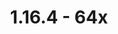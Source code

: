 ---
title: 1.16.4 - 64x
permalink: /article/compliance64x/1_16_4
comments: true
comments-id: 1.16.4-64x
header-img: article/compliance64x/1.16.4.jpg

changelog:
  - B1:
    - Added:
      - Blocks:
        - one
        - twot
        - three
      - Items:
        - Carrot On A Stick
        - Dried Kelp
        - Egg
        - Nether Star
        - Phantom Membrane
        - Shulker Shell
        - Turtle Egg
        - Wooden Sword <strong>Mr.Kirby48</strong>
      - Others:
        - Credits <strong>Mr.Kirby48</strong> & <strong>Terrifik</strong>
    - Changed:
      - Items:
        - Blaze Rod <strong>@Mr.Kirby48</strong>
        - Book <strong>Mr.Kirby48</strong>
        - Chain
        - Enchanted Book <strong>Mr.Kirby48</strong>
        - Knowledge Book <strong>@Mr.Kirby48</strong>
        - String
  - R1:
    - Added:
      - Blocks:
        - A bunch of Blocks!
      - Items:
        - Brewing Stand
    - Changed:
      - Items:
        - Apple
        - Phantom Membrane
  - R2:
    - Added:
      - Blocks:
        - Blast Furnace Front
        - Blast Furnace Front On (No animation currently)
        - Brown Mushroom
        - Campfire Log
        - Iron Trapdoor
        - Jukebox Side
        - Jukebox Top
        - Rail
        - Red Mushroom
        - Stonecutter Saw (No animation currently)
        - Tripwire Hook
      - Items:
        - Netherite Chestplate
      - Entities:
        - Armor Stand
        - Lead
        - Fishing Hook
    - Changed:
      - Items:
        - Turtle Helmet
        - Chain
    - Fixed:
      - Blocks:
        - Soul Lantern
        - Soul Torch
      - Items:
        - Soul Lantern
  - R3:
    - Added:
      - Blocks:
        - Cauldron Bottom
        - Diorite
        - Powered Rail
        - Activator Rail
        - Detector Rail
        - Grass Block Snow
        - End Stone Bricks
        - Target Block
        - Snow
        - Barrel Side
        - Stone Bricks
        - Cracked Stone Bricks
        - Mossy Stone Bricks
        - Warped Roots Pot
        - Structure Block
        - Redstone Lamp
        - Redstone Lamp On
        - Emerald Block
      - Items:
        - Cauldron
        - Furnace Minecart
        - Hopper Minecart
        - Ghast Tear
        - Leather Boots (With overlay)
        - Leather Leggings (With overlay)
        - Leather Helmet (With overlay)
      - Entities:
        - Bees
      - GUI:
        - Luck
    - Changed:
      - Base File:
        - Pack Icon
    - Fixed:
      - Items:
        - All Helmets (Netherite is not included)
  - R4:
    - Added:
      - Blocks:
        - Beetroots Seeds
        - Stained Glass
        - Nether Sprouts
      - Items:
        - Trident
        - Piglin Banner Pattern
        - Flower Banner Pattern
        - Nether Sprouts
        - Command Block Minecart
        - Chest Minecart
      - Entities:
        - Bell
        - Trident
    - Changed:
      - Items:
        - Turtle Helmet
        - Soul Campfire
        - Campfire
        - Brewing Stand
    - Fixed:
      - Items:
        - Hopper
    - Removed:
      - Items:
        - Ender Pearl
        - Diamond Pickaxe
  - R5:
    - Added:
      - Blocks:
        - Lime Stained Glass
        - Dark Oak Trapdoor
        - End Rod
        - Observer Back
        - Observer Back On
        - Observer Side
      - Items:
        - Flint
        - TNT Minecart
        - Chainmail Chestplate
        - Chainmail Helmet
        - Chainmail Leggings
        - Chainmail Boots
        - Flower Pot
        - Diamond
        - Magma Cream
        - Honeycomb
        - Diamond Shovel
        - Golden Shovel
        - Iron Shovel
        - Netherite Shovel
        - Stone Shovel
        - Wooden Shovel
        - Stone Sword
        - Iron Door
        - Dark Oak Door
        - Crimson Door
        - Jungle Door
        - Oak Door
        - Warping Door
        - Acacia Door
        - Birch Door
      - Painting:
        - Alban
        - Aztec
        - Aztec 2
        - Bomb
        - Burning Skull
        - Courbet
        - Kebab
        - Plant
        - Back
    - Changed:
      - Base File:
        - Pack Logo
      - Blocks:
        - Quartz Bricks
      - Items:
        - Netherite Chestplate
        - Brewing Stand
        - Flower Pot
        - Bell
    - Fixed:
      - Items:
        - Soul Lantern
    - WIP:
      - Custom:
        - Widgets
        - The End Rod has been tweak, it has change the model, some issue with the rendering when the texture was applied.
        - All Rails should now proprely touch blocks.
        - Ladder should now proprely touch blocks.
        - Vine should now proprely touch blocks.
        - Lilypad should now proprely touch water.
        - Redstone should now proprely touch blocks
        - If you are using Faithful 64x on top of Faithful 32x, the bed item will now be in 3D like Vanilla.
        - If you are using Faithful 64x on top of Faithful 32x, the soul torch/torch item will now look like the block like Vanilla.
  - R6:
    - Added:
      - Blocks:
        - Cyan Wool
        - Blast Furnace On
        - Gilded Blackstone
        - Brain Coral Fan
        - Purpure Block <strong>@HARAG0N</strong> & <strong>@THEMAISON</strong>
        - Purpur Pillar <strong>@HARAG0N</strong> & <strong>@THEMAISON</strong>
        - Purpur Pillar Top <strong>@HARAG0N</strong> & <strong>@THEMAISON</strong>
        - Obsidian
        - Crying Obsidian
        - Enchanting Table
        - Rail Corner
        - Soul Soil
        - Cake
        - Lily Of The Valley
      - Armor:
        - Turtle Helmet
      - GUI:
        - Icons <strong>@THEMAISON</strong>
        - World Selection <strong>@THEMAISON</strong>
        - Recipe Book <strong>@THEMAISON</strong>
        - Bars
      - Environment:
        - Sun
      - Items:
        - Carrot
        - Golden Carrot
        - Backed Potato
        - Beetroot
        - Arrow
        - Septral Arrow
        - Tipped Arrow
        - Dragon Breath
        - Ender Pearl
        - Ender Eye <strong>@THEMAISON</strong>
        - Nether Bricks
        - Diamond Axe
        - Golden Axe
        - Iron Axe
        - Netherite Axe
        - Stone Axe
        - Wooden Axe
        - Diamond Pickaxe
        - Golden Pickaxe
        - Iron Pickaxe
        - Netherite Pickaxe
        - Stone Pickaxe
        - Wooden Pickaxe
    - Changed:
      - Blocks:
        - Blackstone
        - Ladder <strong>@THEMAISON</strong>
      - Items:
        - Magma Cream
        - Lantern
        - Soul Lantern
        - Netherite Chestplate
        - Egg
        - Creeper Banner Pattern
        - Warped Fungus On A Stick
        - Diamond <strong>@THEMAISON</strong>
  - R7 - Food Update:
    - Added:
      - Blocks:
        - Composter
        - Cocoa
      - Items:
        - Chicken
        - Cooked Chicken
        - Rabbit
        - Cooked Rabbit
        - Beef
        - Cooked Beef
        - Porkchop
        - Cooked Porkchop
        - Mutton
        - Cooked Mutton
        - Cod
        - Cod Bucket
        - Cooked Cod
        - Salmon
        - Salmon Bucket
        - Cooked Salmon
        - Cookie
        - Mellon Slice
        - Rotten Flesh
        - Pufferfish
        - Pufferfish Bucket
        - Tropical Fish
        - Tropical Bucket
        - Bread
        - Potato
        - Poisonous Potato
        - Pumpkin Pie
        - Pumpkin Seeds
        - Melon Seeds
        - Beetroot Seeds
        - Cocoa Beens
        - Spider Eye
        - Crossbow
        - All Hoes
        - Leather Horse Armor
        - Blaze Powder
        - Pink Dye
        - Magenta Dye
        - Gray Dye
        - Purple Dye
        - Lime Dye
        - Light Blue Dye
      - GUI:
        - Stream Indicator <strong>@THEMAISON</strong>
        - Server Selection <strong>@THEMAISON</strong>
        - Ressource Pack <strong>@THEMAISON</strong>
        - Demo Background <strong>@THEMAISON</strong>
  - R8:
    - Added:
      - Blocks:
        - Blast Furnace Top
        - Campfire Log Lit
        - Soul Camfire Log Lit
        - Comparator
        - Repeater
        - Melon Side
        - Observer Front
        - Observer Top
        - Furnace Top
      - Items:
        - White Dye
        - Brown Dye
        - Every Music Discs
    - Changed:
      - Items:
        - Rabbit
        - Cooked Rabbit
        - Cod Bucket
        - Tropical Fish Bucket
        - Salmon Bucket
        - Pufferfish Bucket
        - Cauldron
    - Fixed:
      - GUI:
        - Recipe Book
  - R9:
    - Added:
      - Blocks:
        - Furnace
        - Dispenser
        - Dropper
        - Podzol Side
        - Polished Granite
        - Polished Andesite
        - Polished Diorite
    - Changed:
      - Items:
        - Every Shovels ; Thanks for the wonderful community you are ;)
        - Every Pickaxes ; Thanks for the wonderful community you are ;)
  - R10:
    - Added:
      - Items:
        - Heart Of The Sea
        - Slime Ball
        - Wheat Seed
        - Scute
        - Shears
      - GUI:
        - Checkbox
        - Accessibility
        - Toasts
    - Changed:
      - Blocks:
        - Quartz
        - Note Block
        - Juke Box
      - Items:
        - Warped Fungus On A Stick
  - R11:
    - Added:
      - Blocks:
        - Daylight Sensor
        - Netherite Block
        - Bamboo Leaves
        - Azure Bluet
        - Turtle Egg
        - Spruce Leaves
        - Acacia Leaves
        - Ancient Debris
        - Cactus
        - Dead Bush
        - Beacon
        - Glowstone
        - Tall Grass
        - Sandstone
        - Red Sandstone
        - Chiseled Sandstone
        - Chiseled Red Sandstone
        - Cut Sandstone
        - Cut Red Sandstone
      - Entities:
        - Arrow
        - Spectral Arrow
        - Tipped Arrow
        - Beacon Beam
        - Enderman
      - Items:
        - Empty Armor Slot Shield
    - Changed:
      - Blocks:
        - Barrel Side
        - Purpure Pillar
        - Purpur Block
        - Grass
      - Items:
        - Snowball
        - Magma Cream
  - R12:
    - Added:
      - Blocks:
        - Oxeye Daisy
        - Pink Tulip
        - Orange Tulip
        - Red Tulip
        - White Tulip
        - Wither Rose
        - Stonecutter Animation
        - Basalt
        - Crimson Root
        - Brain Coral Block
      - Entities:
        - Bed
      - GUI:
        - Furnace
        - Dispenser
        - Smoker
        - Blast Furnace
        - Hopper
        - Chest
        - Cartography Table
        - Brewing Stand
        - Map
    - Fixed:
      - Items:
        - Slime Ball
      - GUI:
        - Anvil
  - R13:
    - Added:
      - Blocks:
        - Gravel
        - Magenta Stained Glass
      - Optifine:
        - Connected Glasses <strong>Docteh</strong>
      - Font:
        - Ascii
        - Ascii Sga
      - Entities:
        - Sheep
      - Items:
        - Quartz
    - Changed:
      - Items:
        - Magma Cream
        - Chestplate
        - Boots
        - Hoe
      - GUI:
        - Widgets
    - Fixed:
      - GUI:
        - Server Selection
  - R14:
    - Added:
      - Blocks:
        - Birch
        - Birch Leaves
        - Cake Bottom
        - Conduit
        - Granite
        - Oak Door
        - Vine
        - End Stone
        - End Portal
        - Cracked Nether Bricks
      - Entities:
        - Conduit
        - Pink and Light Gray Beds
    - Changed: 
      - Blocks:
        - Comparator
      - Items:
        - Leggings
        - Netherite Chestplate
        - Helmet
        - Potion Overlay
    - Fixed: 
      - Blocks:
        - Crimson Roots Pot
      - Items:
        - Leather Chestplate
  - R15:
    - Added:
      - Blocks:
        - Chiseled Nether Bricks
      - Entities:
        - Salmon
      - Items:
        - Wheat
        - Flint And Steel
        - Fermented Spider Eye
    - Changed:
      - Items:
        - Axes
        - Sweet Beries
    - Removed:
      - Custom Model:
        - We have decided to remove every custom model such as rail touching ground and more. We feel that it doesn't match our vision of Faithful 64x, and we want make Faithful 64x looks the same as possible on every platform.
  - R16:
    - Added:
      - Blocks:
        - Netherrack
        - Nether Gold Ore
        - Nether Quartz Ore
        - Crimson Nylium Side
        - Warped Nylium Side
        - Piston
        - Sticky Piston
        - Stripped Log Top
        - Structure Void
        - Command Block
      - Items:
        - Glistering Melon Slice
    - Fixed:
      - Blocks:
        - Crimson Roots Pot
  - R17:
    - Added:
      - Blocks:
        - Smoker
        - Frosted Ice
        - Barrel
      - GUI:
        - Smithing Table
        - Horse
        - Shulker Box
        - Widgets [Advancements]
        - Adventures [Advancements]
        - End [Advancements]
        - Nether [Advancements]
        - Stone [Advancements]
    - Changed: 
      - Blocks:
        - Blackstone
        - Gilded Blackstone
  - R18:
    - Added:
      - Blocks:
        - Warped Trapdoor
        - Sea Pickle
        - Chorus Flower
      - Items:
        - Ruby
        - Red Dye
    - Changed:
      - Blocks:
        - Dirt
        - Grass Side
        - Grass Snow Side
        - Podzol Side
        - Grass Path Side
        - Coarse Dirt
  - R19:
    - Added:
      - Blocks:
        - Brewing Stand Base
        - Jungle Leaves
        - Blackstone Top <strong>@JogurciQ</strong>
        - Prismarine Bricks <strong>@JogurciQ</strong>
        - Prismarine <strong>@JogurciQ</strong>
        - Beehive <strong>@JogurciQ</strong>
      - Items:
        - Bone
    - Changed:
      - Others:
        - Particles <strong>@Po3stell3d</strong>
        - Soul Particles
        - Pack
  - R20:
    - Added:
      - Blocks:
        - Jungle Top <strong>@Po3stell3d</strong>
        - Warped Stem Top <strong>@Po3stell3d</strong>
        - Crimson Stem Top <strong>@Po3stell3d</strong>
        - Cobweb
      - Items:
        - Hopper <strong>@Deborn</strong>
        - Chorus Fruit <strong>@Deborn</strong>
        - Clay Ball <strong>@Deborn</strong>
        - Coal <strong>@Deborn</strong>
    - Changed:
      - Items:
        - Hopper Minecart <strong>@Deborn</strong>
  - R20:
    - Added:
      - Blocks:
        - Jungle Log Top <strong>@Po3stell3d</strong>
        - Warped Stem Top <strong>@Po3stell3d</strong>
        - Crimson Stem Top <strong>@Po3stell3d</strong>
        - Yellow Glazed Terracotta <strong>@Po3stell3d</strong>
        - Candle
        - Cobweb
        - Lightning Rod
        - Iron Bars
        - Tinted Glass <strong>@Po3stell3d</strong>
      - Items:
        - Hopper <strong>@Deborn</strong>
        - Chorus Fruit <strong>@Deborn</strong>
        - Clay Ball <strong>@Deborn</strong>
        - Coal <strong>@Deborn</strong>
        - Sugar Cane <strong>@Deborn</strong>
        - Spyglass
      - Particles:
        - Particles <strong>@Po3stell3d</strong>
    - Changed:
      - Items:
        - Every Banner Pattern
        - Hopper Minecart <strong>@Deborn</strong>
        - TNT Minecart <strong>@Deborn</strong>
        - Cake <strong>@Deborn</strong>

    - Fixed:
      - Entity:
        - Enderman when using Shaders

    - Removed:
      - Blocks:
        - Alternative textures of Faithful 32x pack if used with Compliance 64x.
        - Custom Trapdoor models of Faithful 32x pack if used with Compliance 64x.

download:
  - CurseForge 1.16.4 & 1.17:
    - https://www.curseforge.com/minecraft/texture-packs/compliance-64x/files

---